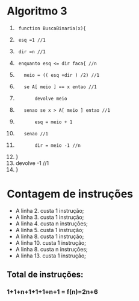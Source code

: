 # Algoritmo 3 
1.      function BuscaBinaria(x){
2.      esq =1 //1
3.      dir =n //1
4.      enquanto esq <= dir faca{ //n
5.        meio = (( esq +dir ) /2) //1
6.        se A[ meio ] == x entao //1
7.            devolve meio 
8.        senao se x > A[ meio ] entao //1 
9.            esq = meio + 1 
10.        senao //1
11.            dir = meio -1 //n 
12.    }
13.    devolve -1 //1
14. }

# Contagem de instruções 
- A linha 2. custa 1 instrução; 
- A linha 3. custa 1 instrução; 
- A linha 4. custa n instruções; 
- A linha 5. custa 1 instrução;
- A linha 8. custa 1 instrução;
- A linha 10. custa 1 instrução;
- A linha 8. custa n instruçôes;
- A linha 13. custa 1 instrução;  

## Total de instruções:
### 1+1+n+1+1+1+n+1 = f(n)=2n+6